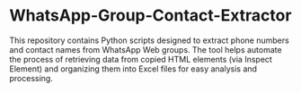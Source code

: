 # WhatsApp-Group-Contact-Extractor
This repository contains Python scripts designed to extract phone numbers and contact names from WhatsApp Web groups. The tool helps automate the process of retrieving data from copied HTML elements (via Inspect Element) and organizing them into Excel files for easy analysis and processing.
